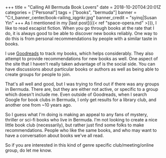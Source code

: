 +++
title = "Calling All Bermuda Book Lovers"
date = 2018-10-20T04:20:01Z
categories = ["Personal"]
tags = ["books", "bermuda"]
banner = "C:t_banner_center/book-railing_iqgnkr.jpg"
banner_credit = "syinq|Susan Yin"
+++
As I mentioned in my [last post]({{< ref "space-opera.md" >}}), I like to read escapist fiction. When you go through books at the rate that I do, it is always good to be able to discover new books reliably. One way to do this is from personal recommendations by people with a similar taste in books.

I use [Goodreads](https://www.goodreads.com) to track my books, which helps considerably. They also attempt to provide recommendations for new books as well. One aspect of the site that I haven't really taken advantage of is the social side. You can have discussions about particular books or authors as well as being able to create groups for people to join.

That's all well and good, but I was trying to find out if there was any groups in Bermuda. There are, but they are either not active, or specific to a group which doesn't include me. Even outside of Goodreads, when I search Google for book clubs in Bermuda, I only get results for a library club, and another one from ~10 years ago.

So I guess what I'm doing is making an appeal to any fans of mystery, thriller or sci-fi books who live in Bermuda. I'm not looking to create a nice little book club (necessarily), but rather just find some folks to make recommendations. People who like the same books, and who may want to have a conversation about books we've all read.

So if you are interested in this kind of genre specific club/meeting/online group, do let me know.